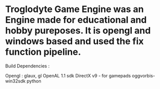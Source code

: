 Troglodyte Game Engine was an Engine made for educational and hobby pureposes.
It is opengl and windows based and used the fix function pipeline.
==========

Build Dependencies :

Opengl : glaux, gl
OpenAL 1.1 sdk
DirectX v9 - for gamepads
oggvorbis-win32sdk
python
